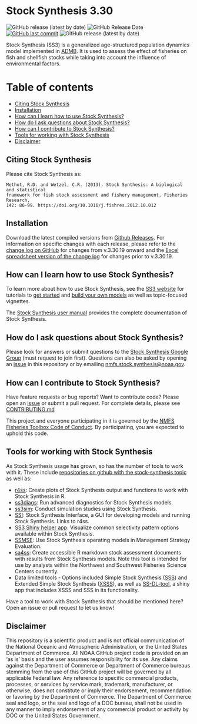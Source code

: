 # Stock Synthesis 3.30
![GitHub release (latest by date)](https://img.shields.io/github/v/release/nmfs-ost/ss3-source-code)
![GitHub Release Date](https://img.shields.io/github/release-date/nmfs-ost/ss3-source-code)
[![GitHub last commit](https://img.shields.io/github/last-commit/nmfs-ost/ss3-source-code)](https://github.com/nmfs-ost/ss3-source-code/commits/main)
![GitHub release (latest by date)](https://img.shields.io/github/downloads/nmfs-ost/ss3-source-code/latest/total)

Stock Synthesis (SS3) is a generalized age-structured population dynamics model implemented in [ADMB](http://www.admb-project.org/). It is used to assess the effect of fisheries on fish and shellfish stocks while taking into account the influence of environmental factors.

# Table of contents
-   [Citing Stock Synthesis](#citing-stock-synthesis)
-   [Installation](#installation)
-   [How can I learn how to use Stock Synthesis?](#how-can-i-learn-how-to-use-stock-synthesis)
-   [How do I ask questions about Stock Synthesis?](#how-do-i-ask-questions-about-stock-synthesis)
-   [How can I contribute to Stock Synthesis?](#how-can-i-contribute-to-stock-synthesis)
-   [Tools for working with Stock Synthesis](#tools-for-working-with-stock-synthesis)
-   [Disclaimer](#disclaimer)


## Citing Stock Synthesis

Please cite Stock Synthesis as:

```
Methot, R.D. and Wetzel, C.R. (2013). Stock Synthesis: A biological and statistical
framework for fish stock assessment and fishery management. Fisheries Research, 
142: 86-99. https://doi.org/10.1016/j.fishres.2012.10.012
```

## Installation

Download the latest compiled versions from [Github Releases](https://github.com/nmfs-ost/ss3-source-code/releases). For information on specific changes with each release, please refer to the [change log on GitHub](https://github.com/orgs/nmfs-ost/projects/11) for changes from v.3.30.19 onward and the [Excel spreadsheet version of the change log](https://github.com/nmfs-ost/ss3-source-code/blob/v3.30.19/Change_log_for_SS_3.30.xlsx?raw=true) for changes prior to v.3.30.19.

## How can I learn how to use Stock Synthesis?

To learn more about how to use Stock Synthesis, see the [SS3 website](https://nmfs-ost.github.io/ss3-website/) for tutorials to [get started](https://nmfs-ost.github.io/ss3-website/qmds/getting_started_ss3.html) and [build your own models](https://nmfs-ost.github.io/ss3-website/qmds/ss3_model_tips.html) as well as topic-focused vignettes.

The [Stock Synthesis user manual](https://nmfs-ost.github.io/ss3-doc/SS330_User_Manual_release.html) provides the complete documentation of Stock Synthesis.

## How do I ask questions about Stock Synthesis?

Please look for answers or submit questions to the [Stock Synthesis Google Group](https://groups.google.com/g/ss3-forum) (must request to join first). Questions can also be asked by opening an [issue](https://github.com/nmfs-ost/ss3-source-code/issues) in this repository or by emailing nmfs.stock.synthesis@noaa.gov.

## How can I contribute to Stock Synthesis?

Have feature requests or bug reports? Want to contribute code? Please open an [issue](https://github.com/nmfs-ost/ss3-source-code/issues) or submit a pull request. For complete details, please see [CONTRIBUTING.md](CONTRIBUTING.md)

This project and everyone participating in it is governed by the [NMFS Fisheries Toolbox Code of Conduct](https://github.com/nmfs-fish-tools/Resources/blob/master/CODE_OF_CONDUCT.md). By participating, you are expected to uphold this code.

## Tools for working with Stock Synthesis

As Stock Synthesis usage has grown, so has the number of tools to work with it. These include [repositories on github with the stock-synthesis topic](https://github.com/topics/stock-synthesis) as well as:

- [r4ss](https://github.com/r4ss/r4ss): Create plots of Stock Synthesis output and functions to work with Stock Synthesis in R.
- [ss3diags](https://github.com/PIFSCstockassessments/ss3diags): Run advanced diagnostics for Stock Synthesis models.
- [ss3sim](https://github.com/ss3sim/ss3sim): Conduct simulation studies using Stock Synthesis.
- [SSI](https://vlab.noaa.gov/web/stock-synthesis/document-library/-/document_library/0LmuycloZeIt/view/5042951): Stock Synthesis Interface, a GUI for developing models and running Stock Synthesis. Links to r4ss.
- [SS3 Shiny helper app](https://connect.fisheries.noaa.gov/ss3-helper/): Visualize common selectivity pattern options available within Stock Synthesis.
- [SSMSE](https://github.com/nmfs-fish-tools/SSMSE): Use Stock Synthesis operating models in Management Strategy Evaluation.
- [sa4ss](https://github.com/nwfsc-assess/sa4ss): Create accessible R markdown stock assessment documents with results from Stock Synthesis models. Note this tool is intended for use by analysts within the Northwest and Southwest Fisheries Science Centers currently.
- Data limited tools - Options included Simple Stock Synthesis ([SSS](https://github.com/shcaba/SSS)) and Extended Simple Stock Synthesis ([XSSS](https://github.com/chantelwetzel-noaa/XSSS)), as well as [SS-DL-tool](https://github.com/shcaba/SS-DL-tool), a shiny app that includes XSSS and SSS in its functionality.

Have a tool to work with Stock Synthesis that should be mentioned here? Open an issue or pull request to let us know!

## Disclaimer

This repository is a scientific product and is not official communication of the National Oceanic and
Atmospheric Administration, or the United States Department of Commerce. All NOAA GitHub project
code is provided on an ‘as is’ basis and the user assumes responsibility for its use. Any claims against the
Department of Commerce or Department of Commerce bureaus stemming from the use of this GitHub
project will be governed by all applicable Federal law. Any reference to specific commercial products,
processes, or services by service mark, trademark, manufacturer, or otherwise, does not constitute or
imply their endorsement, recommendation or favoring by the Department of Commerce. The Department
of Commerce seal and logo, or the seal and logo of a DOC bureau, shall not be used in any manner to
imply endorsement of any commercial product or activity by DOC or the United States Government.

